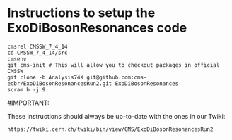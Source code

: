 Instructions to setup the ExoDiBosonResonances code
========

```
cmsrel CMSSW_7_4_14
cd CMSSW_7_4_14/src
cmsenv
git cms-init # This will allow you to checkout packages in official CMSSW
git clone -b Analysis74X git@github.com:cms-edbr/ExoDiBosonResonancesRun2.git ExoDiBosonResonances
scram b -j 9
```

#IMPORTANT: 

These instructions should always be up-to-date with the ones in our Twiki:

`https://twiki.cern.ch/twiki/bin/view/CMS/ExoDiBosonResonancesRun2`
